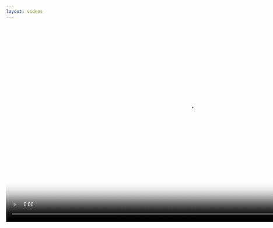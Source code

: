 ```yaml
---
layout: videos
---
```

<p align='center'>  
<video poster="./web_videos/ShapeNet_poster.jpg" width="1000" height="539" controls preload> 
    <source src="./web_videos/ShapeNet.mp4"></source> 
    <source src="./web_videos/ShapeNet.webm"></source> 
</video>
</p>

